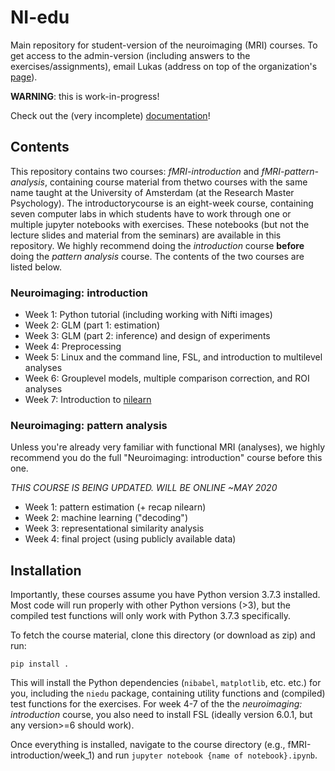 # NI-edu
Main repository for student-version of the neuroimaging (MRI) courses. To get access to the admin-version (including answers to the exercises/assignments), email Lukas (address on top of the organization's [page](https://github.com/Neuroimaging-UvA)).

**WARNING**: this is work-in-progress!

Check out the (very incomplete) [documentation](https://neuroimaging-uva.github.io/NI-edu/)!

## Contents
This repository contains two courses: *fMRI-introduction* and *fMRI-pattern-analysis*, containing course material from thetwo courses with the same name taught at the University of Amsterdam (at the Research Master Psychology). The introductorycourse is an eight-week course, containing seven computer labs in which students have to work through one or multiple jupyter notebooks with exercises. These notebooks (but not the lecture slides and material from the seminars) are available in this repository. We highly recommend doing the *introduction* course **before** doing the *pattern analysis* course. The contents of the two courses are listed below.

### Neuroimaging: introduction
* Week 1: Python tutorial (including working with Nifti images)
* Week 2: GLM (part 1: estimation)
* Week 3: GLM (part 2: inference) and design of experiments
* Week 4: Preprocessing
* Week 5: Linux and the command line, FSL, and introduction to multilevel analyses
* Week 6: Grouplevel models, multiple comparison correction, and ROI analyses
* Week 7: Introduction to [nilearn](https://nilearn.github.io/)

### Neuroimaging: pattern analysis
Unless you're already very familiar with functional MRI (analyses), we highly recommend you do the full "Neuroimaging: introduction" course before this one.

*THIS COURSE IS BEING UPDATED. WILL BE ONLINE ~MAY 2020*

* Week 1: pattern estimation (+ recap nilearn)
* Week 2: machine learning ("decoding")
* Week 3: representational similarity analysis
* Week 4: final project (using publicly available data)

## Installation
Importantly, these courses assume you have Python version 3.7.3 installed. Most code will run properly with other Python versions (>3), but the compiled test functions will only work with Python 3.7.3 specifically.

To fetch the course material, clone this directory (or download as zip) and run:

```
pip install .
```

This will install the Python dependencies (`nibabel`, `matplotlib`, etc. etc.) for you, including the `niedu` package, containing utility functions and (compiled) test functions for the exercises.
For week 4-7 of the the *neuroimaging: introduction* course, you also need to install FSL (ideally version 6.0.1, but any version>=6 should work).

Once everything is installed, navigate to the course directory (e.g., fMRI-introduction/week_1) and run `jupyter notebook {name of notebook}.ipynb`.
